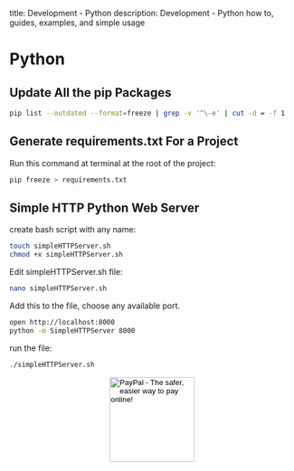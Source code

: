 title: Development - Python
description: Development - Python how to, guides, examples, and simple usage

# Python

## Update All the pip Packages

```bash
pip list --outdated --format=freeze | grep -v '^\-e' | cut -d = -f 1  | xargs -n1 pip install -U
```

## Generate requirements.txt For a Project

Run this command at terminal at the root of the project:

```bash
pip freeze > requirements.txt
```

## Simple HTTP Python Web Server

create bash script with any name:

```bash
touch simpleHTTPServer.sh
chmod +x simpleHTTPServer.sh
```

Edit simpleHTTPServer.sh file:

```bash
nano simpleHTTPServer.sh
```

Add this to the file, choose any available port.

```bash
open http://localhost:8000
python -m SimpleHTTPServer 8000
```

run the file:

```bash
./simpleHTTPServer.sh
```

<!-- Donation Button -->
<form action="https://www.paypal.com/cgi-bin/webscr" method="post" target="_top" align="center"><input type="hidden" name="cmd" value="_s-xclick"><input type="hidden" name="hosted_button_id" value="Q94AU5RUD4X6A"><input type="image" src="https://raw.githubusercontent.com/fire1ce/3os.org/gh-pages/assets/images/beerDonation.png" width="150px" border="0" name="submit" alt="PayPal - The safer, easier way to pay online!"></form>
<!-- Donation Button -->